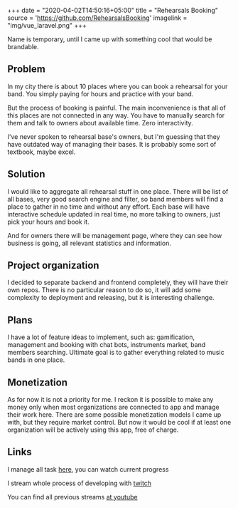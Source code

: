 +++
date = "2020-04-02T14:50:16+05:00"
title = "Rehearsals Booking"
source = 'https://github.com/RehearsalsBooking'
imagelink = "img/vue_laravel.png"
+++

Name is temporary, until I came up with something cool that would be brandable.
## Problem

In my city there is about 10 places where you can book a rehearsal for your band. You simply paying for hours and practice with your band.

But the process of booking is painful. The main inconvenience is that all of this places are not connected in any way. You have to manually search for them and talk to owners about available time. Zero interactivity.

I've never spoken to rehearsal base's owners, but I'm guessing that they have outdated way of managing their bases. It is probably some sort of textbook, maybe excel.

## Solution

I would like to aggregate all rehearsal stuff in one place. There will be list of all bases, very good search engine and filter, so band members will find a place to gather in no time and without any effort. Each base will have interactive schedule updated in real time, no more talking to owners, just pick your hours and book it. 

And for owners there will be management page, where they can see how business is going, all relevant statistics and information.

## Project organization

I decided to separate backend and frontend completely, they will have their own repos. There is no particular reason to do so, it will add some complexity to deployment and releasing, but it is interesting challenge.

## Plans

I have a lot of feature ideas to implement, such as: gamification, management and booking with chat bots, instruments market, band members searching. Ultimate goal is to gather everything related to music bands in one place.

## Monetization

As for now it is not a priority for me. I reckon it is possible to make any money only when most organizations are connected to app and manage their work here. There are some possible monetization models I came up with, but they require market control. But now it would be cool if at least one organization will be actively using this app, free of charge.

## Links

I manage all task <a href="https://github.com/orgs/RehearsalsBooking/projects" target="_blank">here</a>, you can watch current progress

I stream whole process of developing with <a href="https://www.twitch.tv/belamov" target="_blank">twitch</a>

You can find all previous streams <a href="https://www.youtube.com/playlist?list=PL2znuYuctNg8lHUrX4meL12F5W-UoaQnN" target="_blank">at youtube</a>